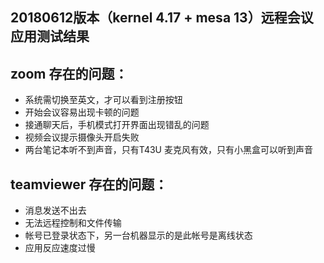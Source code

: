 ## 20180612版本（kernel 4.17 + mesa 13）远程会议应用测试结果

## zoom 存在的问题：
 - 系统需切换至英文，才可以看到注册按钮
 - 开始会议容易出现卡顿的问题
 - 接通聊天后，手机模式打开界面出现错乱的问题
 - 视频会议提示摄像头开启失败
 - 两台笔记本听不到声音，只有T43U 麦克风有效，只有小黑盒可以听到声音

## teamviewer 存在的问题：
 - 消息发送不出去
 - 无法远程控制和文件传输
 - 帐号已登录状态下，另一台机器显示的是此帐号是离线状态
 - 应用反应速度过慢
